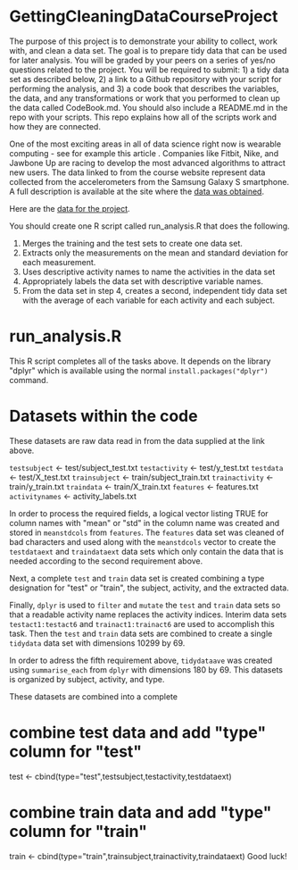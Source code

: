 # GettingCleaningDataCourseProject

The purpose of this project is to demonstrate your ability to collect, work with, and clean a data set. The goal is to prepare tidy data that can be used for later analysis. You will be graded by your peers on a series of yes/no questions related to the project. You will be required to submit: 1) a tidy data set as described below, 2) a link to a Github repository with your script for performing the analysis, and 3) a code book that describes the variables, the data, and any transformations or work that you performed to clean up the data called CodeBook.md. You should also include a README.md in the repo with your scripts. This repo explains how all of the scripts work and how they are connected.  

One of the most exciting areas in all of data science right now is wearable computing - see for example  this article . Companies like Fitbit, Nike, and Jawbone Up are racing to develop the most advanced algorithms to attract new users. The data linked to from the course website represent data collected from the accelerometers from the Samsung Galaxy S smartphone. A full description is available at the site where the [data was obtained](http://archive.ics.uci.edu/ml/datasets/Human+Activity+Recognition+Using+Smartphones).

Here are the [data for the project](https://d396qusza40orc.cloudfront.net/getdata%2Fprojectfiles%2FUCI%20HAR%20Dataset.zip).

You should create one R script called run_analysis.R that does the following. 

1. Merges the training and the test sets to create one data set.
2. Extracts only the measurements on the mean and standard deviation for each measurement. 
3. Uses descriptive activity names to name the activities in the data set
4. Appropriately labels the data set with descriptive variable names. 
5. From the data set in step 4, creates a second, independent tidy data set with the average of each variable for each activity and each subject.

# run_analysis.R

This R script completes all of the tasks above.  It depends on the library "dplyr" which is available using the normal `install.packages("dplyr")` command.

# Datasets within the code

These datasets are raw data read in from the data supplied at the link above.

`testsubject` <- test/subject_test.txt
`testactivity` <- test/y_test.txt
`testdata` <- test/X_test.txt
`trainsubject` <- train/subject_train.txt
`trainactivity` <- train/y_train.txt
`traindata` <- train/X_train.txt
`features` <- features.txt
`activitynames` <- activity_labels.txt

In order to process the required fields, a logical vector listing TRUE for column names with "mean" or "std" in the column name was created and stored in `meanstdcols` from `features`.  The `features` data set was cleaned of bad characters and used along with the `meanstdcols` vector to create the `testdataext` and `traindataext` data sets which only contain the data that is needed according to the second requirement above.

Next, a complete `test` and `train` data set is created combining a type designation for "test" or "train", the subject, activity, and the extracted data.  

Finally, `dplyr` is used to `filter` and `mutate` the `test` and `train` data sets so that a readable activity name replaces the activity indices.  Interim data sets `testact1:testact6` and `trainact1:trainact6` are used to accomplish this task.  Then the `test` and `train` data sets are combined to create a single `tidydata` data set with dimensions 10299 by 69.  

In order to adress the fifth requirement above, `tidydataave` was created using `summarise_each` from `dplyr` with dimensions 180 by 69.  This datasets is organized by subject, activity, and type.


 These datasets are combined into a complete


# combine test data and add "type" column for "test"
test <- cbind(type="test",testsubject,testactivity,testdataext)

# combine train data and add "type" column for "train"
train <- cbind(type="train",trainsubject,trainactivity,traindataext)
Good luck!